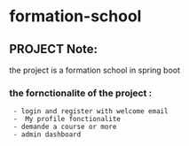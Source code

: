 # formation-school

## PROJECT Note:

   the project is a formation school in spring boot 
   ### the fornctionalite of the project :
   
     - login and register with welcome email 
     -  My profile fonctionalite
     - demande a course or more
     - admin dashboard 
     
     
   
   
  
